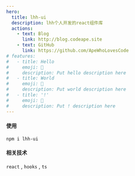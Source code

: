 ```yaml
---
hero:
  title: lhh-ui
  description: lhh个人开发的react组件库
  actions:
    - text: Blog
      link: http://blog.codeape.site
    - text: GitHub
      link: https://github.com/ApeWhoLovesCode
# features:
#   - title: Hello
#     emoji: 💎
#     description: Put hello description here
#   - title: World
#     emoji: 🌈
#     description: Put world description here
#   - title: '!'
#     emoji: 🚀
#     description: Put ! description here
---
```


#### 使用

```
npm i lhh-ui
```

#### 相关技术

`react` , `hooks` , `ts`
